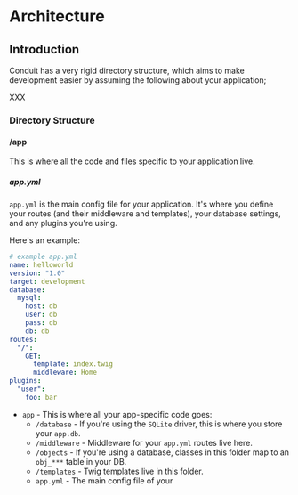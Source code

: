 # Architecture

## Introduction

Conduit has a very rigid directory structure, which aims to make development easier by assuming the following about your
application;



XXX

### Directory Structure

#### /app

This is where all the code and files specific to your application live.

##### app.yml

`app.yml` is the main config file for your application. It's where you define your routes (and their middleware and templates), your database settings, and any plugins you're using.

Here's an example:

```yaml
# example app.yml
name: helloworld
version: "1.0"
target: development
database:
  mysql:
    host: db
    user: db
    pass: db
    db: db
routes:
  "/":
    GET:
      template: index.twig
      middleware: Home
plugins:
  "user":
    foo: bar
```

- `app` - This is where all your app-specific code goes:
    - `/database` - If you're using the `SQLite` driver, this is where you store your `app.db`.
    - `/middleware` - Middleware for your `app.yml` routes live here.
    - `/objects` - If you're using a database, classes in this folder map to an `obj_***` table in your DB.
    - `/templates` - Twig templates live in this folder.
    - `app.yml` - The main config file of your 
